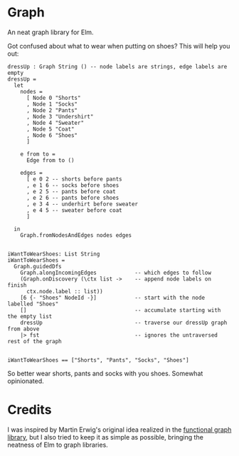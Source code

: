 # Graph
An neat graph library for Elm.

Got confused about what to wear when putting on shoes? This will help you out:

```
dressUp : Graph String () -- node labels are strings, edge labels are empty
dressUp =
  let
    nodes =
      [ Node 0 "Shorts"
      , Node 1 "Socks"
      , Node 2 "Pants"
      , Node 3 "Undershirt"
      , Node 4 "Sweater"
      , Node 5 "Coat"
      , Node 6 "Shoes"
      ]

    e from to =
      Edge from to ()

    edges =
      [ e 0 2 -- shorts before pants
      , e 1 6 -- socks before shoes
      , e 2 5 -- pants before coat
      , e 2 6 -- pants before shoes
      , e 3 4 -- underhirt before sweater
      , e 4 5 -- sweater before coat
      ]

  in
    Graph.fromNodesAndEdges nodes edges


iWantToWearShoes: List String
iWantToWearShoes =
  Graph.guidedDfs
    Graph.alongIncomingEdges            -- which edges to follow
    (Graph.onDiscovery (\ctx list ->    -- append node labels on finish
      ctx.node.label :: list))
    [6 {- "Shoes" NodeId -}]            -- start with the node labelled "Shoes"
    []                                  -- accumulate starting with the empty list
    dressUp                             -- traverse our dressUp graph from above
    |> fst                              -- ignores the untraversed rest of the graph


iWantToWearShoes == ["Shorts", "Pants", "Socks", "Shoes"]
```

So better wear shorts, pants and socks with you shoes. Somewhat opinionated.

# Credits

I was inspired by Martin Erwig's original idea realized in the
[functional graph library](http://hackage.haskell.org/package/fgl-5.5.2.1), but
I also tried to keep it as simple as possible, bringing the neatness of Elm to
graph libraries.
